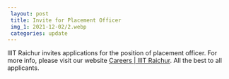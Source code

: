 ```yaml
---
 layout: post	
 title: Invite for Placement Officer
 img_1: 2021-12-02/2.webp
 categories: update
---
```


IIIT Raichur invites applications for the position of placement officer. For more info, please visit our website <a href="https://iiitr.ac.in/careers">Careers | IIIT Raichur</a>. All the best to all applicants. 